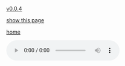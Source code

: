 [v0.0.4](https://github.com/littleflute/JamesTaylor/edit/master/Other%20covers/readme.md)

[show this page](https://littleflute.github.io/JamesTaylor/Other%20covers)

[home](..)



<audio controls id="player"> 
  <source src="https://littleflute.github.io/JamesTaylor/edit/master/Other%20covers/cd/01_曲目 1.mp3" type="audio/mpeg">
Your browser does not support the audio element.
</audio>
<div id="xd"> 
</div>
<script>
var d = document.getElementById("xd"); 
var html = d.innerHTML; 

html += fNewBtn(1);
html += fNewBtn(2);
html += fNewBtn(3);
html += fNewBtn(4);
html += fNewBtn(5);
html += fNewBtn(6);
html += fNewBtn(7);
html += fNewBtn(8); 
 
d.innerHTML = html;

var p = document.getElementById("player");
function f(i)
{
    var s = "https://littleflute.github.io/JamesTaylor/edit/master/Other%20covers/cd/";
    if(i<10) 
    {
    	s += "0";
    } 
    s += i;
    s += "_曲目 ";
    s += i;
    s += ".mp3";
    
	p.src = s; 
    p.play();
}
function fNewBtn(i)
{
	var rHTML = "";
    rHTML = "<button onclick='f(";
    rHTML += i;
    rHTML += ");'>";
    rHTML += i;
    rHTML += "</button>";
    return rHTML;
}
</script>



